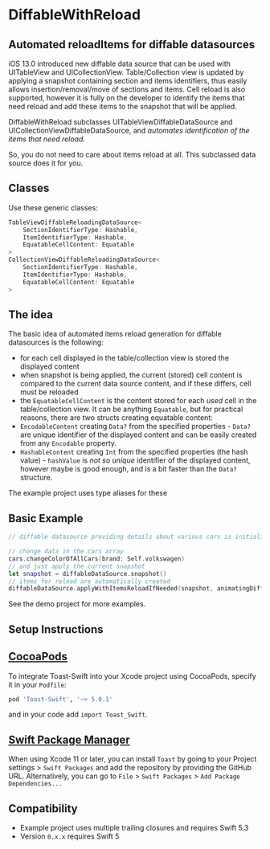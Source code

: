 # DiffableWithReload
Automated reloadItems for diffable datasources
-
iOS 13.0 introduced new diffable data source that can be used with UITableView and UICollectionView. Table/Collection view is updated by applying a snapshot containing section and items identifiers, thus easily allows insertion/removal/move of sections and items. Cell reload is also supported, however it is fully on the developer to identify the items that need reload and add these items to the snapshot that will be applied.

DiffableWithReload subclasses UITableViewDiffableDataSource and UICollectionViewDiffableDataSource, and *automates identification of the items that need reload.*

So, you do not need to care about items reload at all. This subclassed data source does it for you.

Classes
-
Use these generic classes:

``` swift
TableViewDiffableReloadingDataSource<
    SectionIdentifierType: Hashable,
    ItemIdentifierType: Hashable,
    EquatableCellContent: Equatable
>
CollectionViewDiffableReloadingDataSource<
    SectionIdentifierType: Hashable,
    ItemIdentifierType: Hashable,
    EquatableCellContent: Equatable
>
```

The idea
-
The basic idea of automated items reload generation for diffable datasources is the following:

* for each cell displayed in the table/collection view is stored the displayed content
* when snapshot is being applied, the current (stored) cell content is compared to the current data source content, and if these differs, cell must be reloaded
* the `EquatableCellContent` is the content stored for each _used_ cell in the table/collection view. It can be anything `Equatable`, but for practical reasons, there are two structs creating equatable content:
* `EncodableContent` creating `Data?` from the specified properties - `Data?` are unique identifier of the displayed content and can be easily created from any `Encodable` property.
* `HashableContent` creating `Int` from the specified properties (the hash value) - `hashValue` is _not so unique_ identifier of the displayed content, however maybe is good enough, and is a bit faster than the `Data?` structure.



The example project uses type aliases for these

Basic Example
-
```swift
// diffable datasource providing details about various cars is initialized

// change data in the cars array
cars.changeColorOfAllCars(brand: Self.volkswagen)
// and just apply the current snapshot
let snapshot = diffableDataSource.snapshot()
// items for reload are automatically created
diffableDataSource.applyWithItemsReloadIfNeeded(snapshot, animatingDifferences: false)
```

See the demo project for more examples.


Setup Instructions
------------------

[CocoaPods](http://cocoapods.org)
------------------

To integrate Toast-Swift into your Xcode project using CocoaPods, specify it in your `Podfile`:

```ruby
pod 'Toast-Swift', '~> 5.0.1'
```

and in your code add `import Toast_Swift`.

[Swift Package Manager](https://swift.org/package-manager/)
------------------

When using Xcode 11 or later, you can install `Toast` by going to your Project settings > `Swift Packages` and add the repository by providing the GitHub URL. Alternatively, you can go to `File` > `Swift Packages` > `Add Package Dependencies...`


Compatibility
------------------
* Example project uses multiple trailing closures and requires Swift 5.3
* Version `0.x.x` requires Swift 5
 